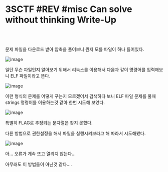 <!DOCTYPE html>
<html>
<head>
        <link rel="stylesheet" type="text/css" href="sytle.css">
</head>
<body>
        <h1>3SCTF #REV #misc Can solve without thinking Write-Up</h1>
</body>
<br>
<br>
</html>

문제 파일을 다운로드 받아 압축을 풀어보니 뭔지 모를 파일이 하나 들어있다.

![image](https://github.com/user-attachments/assets/6e16c643-69ed-40aa-b3c5-d6304cc117a3)

일단 무슨 파일인지 알아보기 위해서 리눅스를 이용해서 다음과 같이 명령어를 입력해보니 ELF 파일이라고 뜬다.

![image](https://github.com/user-attachments/assets/e23688b9-cb07-4648-9da3-a66b8938ac3d)

이런 형식의 문제를 어떻게 푸는지 모르겠어서 검색하다 보니 ELF 파일 문제를 풀때 strings 명령어를 이용하는것 같아 한번 시도해 보았다.

![image](https://github.com/user-attachments/assets/5540562e-f47c-430e-b505-d3ab5d633ec9)

특별히 FLAG로 추정되는 문자열은 찾지 못했다.

다른 방법으로 권한설정을 해서 파일을 실행시켜보라고 해 따라서 시도해봤다.

![image](https://github.com/user-attachments/assets/cdbb32f6-6d1e-4605-b7a1-4b92343efd06)

아... 오류가 계속 뜨고 열리지 않는다...

아무래도 이 방법들이 아닌것 같다....
